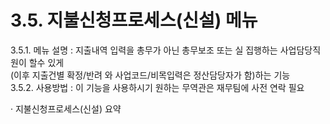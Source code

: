3.5. 지불신청프로세스(신설) 메뉴
====================

  

3.5.1. 메뉴 설명 : 지출내역 입력을 총무가 아닌 총무보조 또는 실 집행하는 사업담당직원이 할수 있게  
(이후 지출건별 확정/반려 와 사업코드/비목입력은 정산담당자가 함)하는 기능  
3.5.2. 사용방법 : 이 기능을 사용하시기 원하는 무역관은 재무팀에 사전 연락 필요

· 지불신청프로세스(신설) 요약